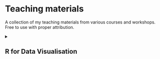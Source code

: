 # Teaching materials

A collection of my teaching materials from various courses and workshops. Free to use with proper attribution. 

<details>
<summary> <h2>R for Data Visualisation</h2></summary>
1. Example  
2. Example
</details>
